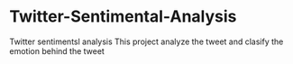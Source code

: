 # Twitter-Sentimental-Analysis
Twitter sentimentsl analysis
This project analyze the tweet and clasify the emotion behind the tweet
